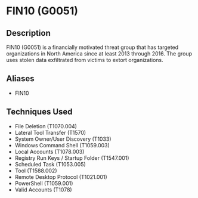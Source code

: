 # FIN10 (G0051)

## Description
FIN10 (G0051) is a financially motivated threat group that has targeted organizations in North America since at least 2013 through 2016. The group uses stolen data exfiltrated from victims to extort organizations. 

## Aliases
- FIN10

## Techniques Used
- File Deletion (T1070.004)
- Lateral Tool Transfer (T1570)
- System Owner/User Discovery (T1033)
- Windows Command Shell (T1059.003)
- Local Accounts (T1078.003)
- Registry Run Keys / Startup Folder (T1547.001)
- Scheduled Task (T1053.005)
- Tool (T1588.002)
- Remote Desktop Protocol (T1021.001)
- PowerShell (T1059.001)
- Valid Accounts (T1078)
